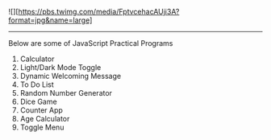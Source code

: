 
![][https://pbs.twimg.com/media/FptvcehacAUji3A?format=jpg&name=large]

---




Below are some of JavaScript Practical Programs


1. Calculator
2. Light/Dark Mode Toggle
3. Dynamic Welcoming Message
4. To Do List
5. Random Number Generator
6. Dice Game
7. Counter App
8. Age Calculator
9. Toggle Menu